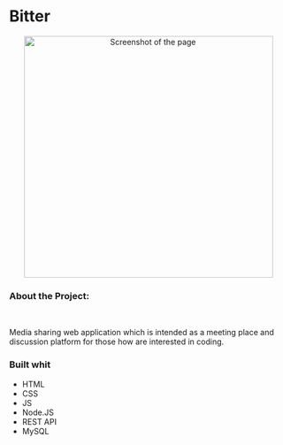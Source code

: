 # Bitter

<p align="center">
<img src = "https://user-images.githubusercontent.com/71440030/116530288-87d8aa00-a8e6-11eb-955d-0f94d73c32af.JPG" alt="Screenshot of the page" width="450" height="437"/>

<h3>About the Project:</h3> <br>
<p> Media sharing web application which is intended as a meeting place and discussion platform for those how are interested in coding. </p>

<h3>Built whit</h3>
<ul>
  <li> HTML </li> 
  <li> CSS </li>
  <li> JS </li>
   <li> Node.JS </li>
  <li> REST API </li>
  <li> MySQL </li>
<ul>
